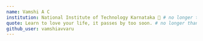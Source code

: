 ```yaml
---
name: Vamshi A C
institution: National Institute of Technology Karnataka 🚩 # no longer than 58 characters
quote: Learn to love your life, it passes by too soon. # no longer than 100 characters, avoid using quotes(") to guarantee the format remains the same.
github_user: vamshiavvaru
---
```

